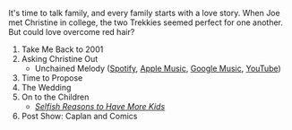 



It's time to talk family, and every family starts with a love story. When Joe met Christine in college, the two Trekkies seemed perfect for one another. But could love overcome red hair?

1. Take Me Back to 2001
2. Asking Christine Out
    - Unchained Melody ([Spotify](spotify:track:1jFhnVoJkcB4lf9tT0rSZS), [Apple Music](https://itunes.apple.com/album/unchained-melody/id1013987?i=1013890&uo=4&ls=1), [Google Music](https://play.google.com/music/m/Tpdnif2ifnqhjxw6sinio4njoui?signup_if_needed=1), [YouTube](https://www.youtube.com/watch?v=qiiyq2xrSI0))
3. Time to Propose
4. The Wedding
5. On to the Children
    - *[Selfish Reasons to Have More Kids](https://www.cato.org/events/selfish-reasons-have-more-kids)*
6. Post Show: Caplan and Comics
